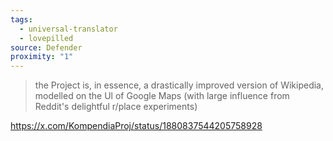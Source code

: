 ```yaml
---
tags:
  - universal-translator
  - lovepilled
source: Defender
proximity: "1"
---
```

> the Project is, in essence, a drastically improved version of Wikipedia, modelled on the Ul of Google Maps (with large influence from Reddit's delightful r/place experiments)

https://x.com/KompendiaProj/status/1880837544205758928
